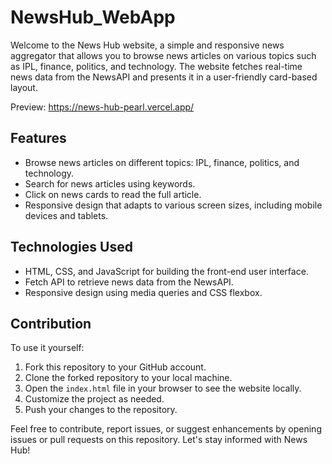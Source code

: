 ﻿# NewsHub_WebApp

Welcome to the News Hub website, a simple and responsive news aggregator that allows you to browse news articles on various topics such as IPL, finance, politics, and technology. The website fetches real-time news data from the NewsAPI and presents it in a user-friendly card-based layout.

Preview: https://news-hub-pearl.vercel.app/

## Features

- Browse news articles on different topics: IPL, finance, politics, and technology.
- Search for news articles using keywords.
- Click on news cards to read the full article.
- Responsive design that adapts to various screen sizes, including mobile devices and tablets.

## Technologies Used

- HTML, CSS, and JavaScript for building the front-end user interface.
- Fetch API to retrieve news data from the NewsAPI.
- Responsive design using media queries and CSS flexbox.

## Contribution

To use it yourself:

1. Fork this repository to your GitHub account.
2. Clone the forked repository to your local machine.
3. Open the `index.html` file in your browser to see the website locally.
4. Customize the project as needed.
5. Push your changes to the repository.

Feel free to contribute, report issues, or suggest enhancements by opening issues or pull requests on this repository. Let's stay informed with News Hub!
